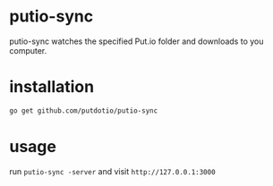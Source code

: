 # putio-sync

putio-sync watches the specified Put.io folder and downloads to you computer.

# installation

```sh
go get github.com/putdotio/putio-sync
```

# usage

run `putio-sync -server` and visit `http://127.0.0.1:3000`
